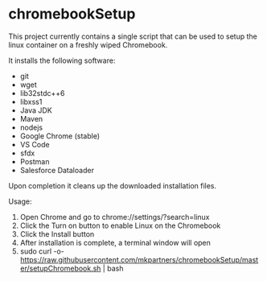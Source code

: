 # chromebookSetup

This project currently contains a single script that can be used to setup the linux container on a freshly wiped Chromebook.

It installs the following software:
* git 
* wget 
* lib32stdc++6 
* libxss1
* Java JDK
* Maven
* nodejs
* Google Chrome (stable)
* VS Code
* sfdx
* Postman
* Salesforce Dataloader

Upon completion it cleans up the downloaded installation files.

Usage:
1. Open Chrome and go to chrome://settings/?search=linux
2. Click the Turn on button to enable Linux on the Chromebook
3. Click the Install button
4. After installation is complete, a terminal window will open
5. sudo curl -o- https://raw.githubusercontent.com/mkpartners/chromebookSetup/master/setupChromebook.sh | bash

